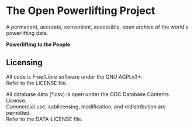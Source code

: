 # The Open Powerlifting Project

A permanent, accurate, convenient, accessible, open archive of the world's powerlifting data.

**Powerlifting to the People.**

## Licensing

All code is Free/Libre software under the GNU AGPLv3+.<br/>
Refer to the LICENSE file.

All database data (*.csv) is open under the ODC Database Contents License.<br/>
Commercial use, sublicensing, modification, and redistribution are permitted.<br/>
Refer to the DATA-LICENSE file.

